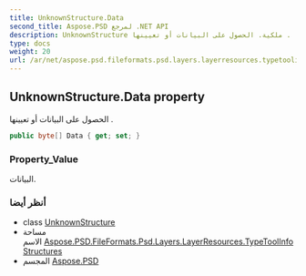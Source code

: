 ```yaml
---
title: UnknownStructure.Data
second_title: Aspose.PSD لمرجع .NET API
description: UnknownStructure ملكية. الحصول على البيانات أو تعيينها .
type: docs
weight: 20
url: /ar/net/aspose.psd.fileformats.psd.layers.layerresources.typetoolinfostructures/unknownstructure/data/
---
```

## UnknownStructure.Data property

الحصول على البيانات أو تعيينها .

```csharp
public byte[] Data { get; set; }
```

### Property_Value

البيانات.

### أنظر أيضا

* class [UnknownStructure](../)
* مساحة الاسم [Aspose.PSD.FileFormats.Psd.Layers.LayerResources.TypeToolInfoStructures](../../unknownstructure/)
* المجسم [Aspose.PSD](../../../)


